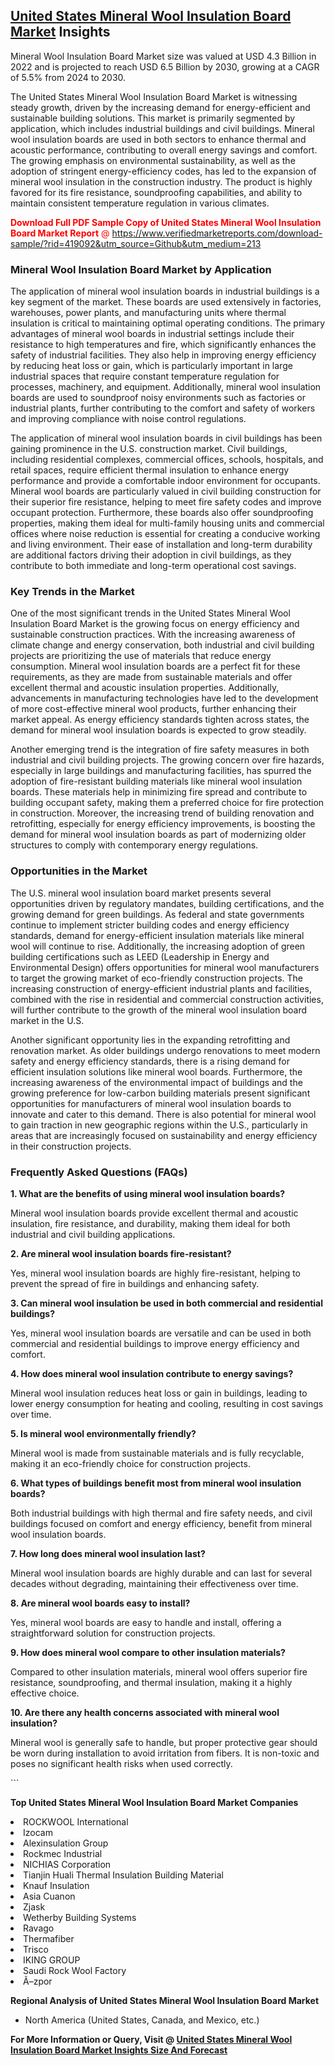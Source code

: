 <h2><a href="https://www.verifiedmarketreports.com/download-sample/?rid=419092&amp;utm_source=Github&amp;utm_medium=213" target="_blank">United States Mineral Wool Insulation Board Market</a> Insights</h2><p>Mineral Wool Insulation Board Market size was valued at USD 4.3 Billion in 2022 and is projected to reach USD 6.5 Billion by 2030, growing at a CAGR of 5.5% from 2024 to 2030.</p><p><p>The United States Mineral Wool Insulation Board Market is witnessing steady growth, driven by the increasing demand for energy-efficient and sustainable building solutions. This market is primarily segmented by application, which includes industrial buildings and civil buildings. Mineral wool insulation boards are used in both sectors to enhance thermal and acoustic performance, contributing to overall energy savings and comfort. The growing emphasis on environmental sustainability, as well as the adoption of stringent energy-efficiency codes, has led to the expansion of mineral wool insulation in the construction industry. The product is highly favored for its fire resistance, soundproofing capabilities, and ability to maintain consistent temperature regulation in various climates.</p><p><p><span class=""><span style="color: #ff0000;"><strong>Download Full PDF Sample Copy of United States Mineral Wool Insulation Board Market Report</strong> @ </span><a href="https://www.verifiedmarketreports.com/download-sample/?rid=419092&amp;utm_source=Github&amp;utm_medium=213" target="_blank">https://www.verifiedmarketreports.com/download-sample/?rid=419092&amp;utm_source=Github&amp;utm_medium=213</a></span></p></p><h3>Mineral Wool Insulation Board Market by Application</h3><p>The application of mineral wool insulation boards in industrial buildings is a key segment of the market. These boards are used extensively in factories, warehouses, power plants, and manufacturing units where thermal insulation is critical to maintaining optimal operating conditions. The primary advantages of mineral wool boards in industrial settings include their resistance to high temperatures and fire, which significantly enhances the safety of industrial facilities. They also help in improving energy efficiency by reducing heat loss or gain, which is particularly important in large industrial spaces that require constant temperature regulation for processes, machinery, and equipment. Additionally, mineral wool insulation boards are used to soundproof noisy environments such as factories or industrial plants, further contributing to the comfort and safety of workers and improving compliance with noise control regulations.</p><p>The application of mineral wool insulation boards in civil buildings has been gaining prominence in the U.S. construction market. Civil buildings, including residential complexes, commercial offices, schools, hospitals, and retail spaces, require efficient thermal insulation to enhance energy performance and provide a comfortable indoor environment for occupants. Mineral wool boards are particularly valued in civil building construction for their superior fire resistance, helping to meet fire safety codes and improve occupant protection. Furthermore, these boards also offer soundproofing properties, making them ideal for multi-family housing units and commercial offices where noise reduction is essential for creating a conducive working and living environment. Their ease of installation and long-term durability are additional factors driving their adoption in civil buildings, as they contribute to both immediate and long-term operational cost savings.</p><h3>Key Trends in the Market</h3><p>One of the most significant trends in the United States Mineral Wool Insulation Board Market is the growing focus on energy efficiency and sustainable construction practices. With the increasing awareness of climate change and energy conservation, both industrial and civil building projects are prioritizing the use of materials that reduce energy consumption. Mineral wool insulation boards are a perfect fit for these requirements, as they are made from sustainable materials and offer excellent thermal and acoustic insulation properties. Additionally, advancements in manufacturing technologies have led to the development of more cost-effective mineral wool products, further enhancing their market appeal. As energy efficiency standards tighten across states, the demand for mineral wool insulation boards is expected to grow steadily.</p><p>Another emerging trend is the integration of fire safety measures in both industrial and civil building projects. The growing concern over fire hazards, especially in large buildings and manufacturing facilities, has spurred the adoption of fire-resistant building materials like mineral wool insulation boards. These materials help in minimizing fire spread and contribute to building occupant safety, making them a preferred choice for fire protection in construction. Moreover, the increasing trend of building renovation and retrofitting, especially for energy efficiency improvements, is boosting the demand for mineral wool insulation boards as part of modernizing older structures to comply with contemporary energy regulations.</p><h3>Opportunities in the Market</h3><p>The U.S. mineral wool insulation board market presents several opportunities driven by regulatory mandates, building certifications, and the growing demand for green buildings. As federal and state governments continue to implement stricter building codes and energy efficiency standards, demand for energy-efficient insulation materials like mineral wool will continue to rise. Additionally, the increasing adoption of green building certifications such as LEED (Leadership in Energy and Environmental Design) offers opportunities for mineral wool manufacturers to target the growing market of eco-friendly construction projects. The increasing construction of energy-efficient industrial plants and facilities, combined with the rise in residential and commercial construction activities, will further contribute to the growth of the mineral wool insulation board market in the U.S.</p><p>Another significant opportunity lies in the expanding retrofitting and renovation market. As older buildings undergo renovations to meet modern safety and energy efficiency standards, there is a rising demand for efficient insulation solutions like mineral wool boards. Furthermore, the increasing awareness of the environmental impact of buildings and the growing preference for low-carbon building materials present significant opportunities for manufacturers of mineral wool insulation boards to innovate and cater to this demand. There is also potential for mineral wool to gain traction in new geographic regions within the U.S., particularly in areas that are increasingly focused on sustainability and energy efficiency in their construction projects.</p><h3>Frequently Asked Questions (FAQs)</h3><p><strong>1. What are the benefits of using mineral wool insulation boards?</strong></p><p>Mineral wool insulation boards provide excellent thermal and acoustic insulation, fire resistance, and durability, making them ideal for both industrial and civil building applications.</p><p><strong>2. Are mineral wool insulation boards fire-resistant?</strong></p><p>Yes, mineral wool insulation boards are highly fire-resistant, helping to prevent the spread of fire in buildings and enhancing safety.</p><p><strong>3. Can mineral wool insulation be used in both commercial and residential buildings?</strong></p><p>Yes, mineral wool insulation boards are versatile and can be used in both commercial and residential buildings to improve energy efficiency and comfort.</p><p><strong>4. How does mineral wool insulation contribute to energy savings?</strong></p><p>Mineral wool insulation reduces heat loss or gain in buildings, leading to lower energy consumption for heating and cooling, resulting in cost savings over time.</p><p><strong>5. Is mineral wool environmentally friendly?</strong></p><p>Mineral wool is made from sustainable materials and is fully recyclable, making it an eco-friendly choice for construction projects.</p><p><strong>6. What types of buildings benefit most from mineral wool insulation boards?</strong></p><p>Both industrial buildings with high thermal and fire safety needs, and civil buildings focused on comfort and energy efficiency, benefit from mineral wool insulation boards.</p><p><strong>7. How long does mineral wool insulation last?</strong></p><p>Mineral wool insulation boards are highly durable and can last for several decades without degrading, maintaining their effectiveness over time.</p><p><strong>8. Are mineral wool boards easy to install?</strong></p><p>Yes, mineral wool boards are easy to handle and install, offering a straightforward solution for construction projects.</p><p><strong>9. How does mineral wool compare to other insulation materials?</strong></p><p>Compared to other insulation materials, mineral wool offers superior fire resistance, soundproofing, and thermal insulation, making it a highly effective choice.</p><p><strong>10. Are there any health concerns associated with mineral wool insulation?</strong></p><p>Mineral wool is generally safe to handle, but proper protective gear should be worn during installation to avoid irritation from fibers. It is non-toxic and poses no significant health risks when used correctly.</p>```</p><p><strong>Top United States Mineral Wool Insulation Board Market Companies</strong></p><div data-test-id=""><p><li>ROCKWOOL International</li><li> Izocam</li><li> Alexinsulation Group</li><li> Rockmec Industrial</li><li> NICHIAS Corporation</li><li> Tianjin Huali Thermal Insulation Building Material</li><li> Knauf Insulation</li><li> Asia Cuanon</li><li> Zjask</li><li> Wetherby Building Systems</li><li> Ravago</li><li> Thermafiber</li><li> Trisco</li><li> IKING GROUP</li><li> Saudi Rock Wool Factory</li><li> Ã–zpor</li></p><div><strong>Regional Analysis of&nbsp;United States Mineral Wool Insulation Board Market</strong></div><ul><li dir="ltr"><p dir="ltr">North America&nbsp;(United States, Canada, and Mexico, etc.)</p></li></ul><p><strong>For More Information or Query, Visit @&nbsp;</strong><strong><a href="https://www.verifiedmarketreports.com/product/mineral-wool-insulation-board-market/?utm_source=Github&amp;utm_medium=213" target="_blank">United States Mineral Wool Insulation Board Market Insights Size And Forecast</a></strong></p></div>
